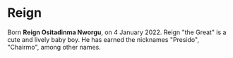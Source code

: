 # Reign

Born **Reign Ositadinma Nworgu**, on 4 January 2022. Reign "the Great" is a cute and lively baby boy. He has earned the nicknames "Presido", "Chairmo", among other names.
